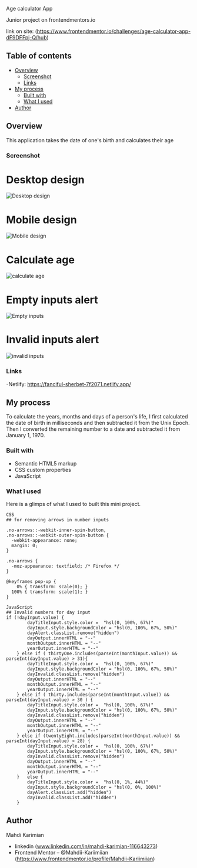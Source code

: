 Age calculator App

Junior project on frontendmentors.io

link on site: (https://www.frontendmentor.io/challenges/age-calculator-app-dF9DFFpj-Q/hub)

## Table of contents

- [Overview](#overview)
  - [Screenshot](#screenshot)
  - [Links](#links)
- [My process](#my-process)
  - [Built with](#built-with)
  - [What I used](#what-i-learned)
- [Author](#author)

## Overview
This application takes the date of  one's birth and calculates their age

### Screenshot
# Desktop design 
![Desktop design](https://github.com/Mahdii-Kariimiian/age-calculator-app-main/assets/134393975/04e1fd11-2bf7-472c-a5fa-8a45bcd30c18)
# Mobile design
![Mobile design](https://github.com/Mahdii-Kariimiian/age-calculator-app-main/assets/134393975/87c89bb4-b42e-4d3b-baf8-df11deb282a3)
# Calculate age 
![calculate age](https://github.com/Mahdii-Kariimiian/age-calculator-app-main/assets/134393975/755c745c-ee7e-4e5a-86ab-7eddbbf528a5)
# Empty inputs alert
![Empty inputs](https://github.com/Mahdii-Kariimiian/age-calculator-app-main/assets/134393975/c01ade28-fdd3-4580-8094-9fbd90221860)
# Invalid inputs alert 
 ![invalid inputs](https://github.com/Mahdii-Kariimiian/age-calculator-app-main/assets/134393975/f1506a8f-790c-4310-986b-5c5cdd8b2d14)


### Links
-Netlify: https://fanciful-sherbet-7f2071.netlify.app/

## My process
To calculate the years, months and days of a person's life, I first calculated the date of birth in milliseconds and then subtracted it from the Unix Epoch. Then I converted the remaining number to a date and subtracted it from January 1, 1970. 

### Built with

- Semantic HTML5 markup
- CSS custom properties
- JavaScript

### What I used

Here is a glimps of what I used to built this mini project.
````
CSS
## for removing arrows in number inputs 

.no-arrows::-webkit-inner-spin-button,
.no-arrows::-webkit-outer-spin-button {
  -webkit-appearance: none;
  margin: 0;
}

.no-arrows {
  -moz-appearance: textfield; /* Firefox */
}

@keyframes pop-up {
    0% { transform: scale(0); }
  100% { transform: scale(1); }
}

JavaScript
## Invalid numbers for day input
if (!dayInput.value) {
        dayTitleInput.style.color =  "hsl(0, 100%, 67%)"
        dayInput.style.backgroundColor = "hsl(0, 100%, 67%, 50%)"
        dayAlert.classList.remove("hidden")
        dayOutput.innerHTML = "--"
        monthOutput.innerHTML = "--"
        yearOutput.innerHTML = "--"
    } else if ( thirtyOne.includes(parseInt(monthInput.value)) && parseInt(dayInput.value) > 31){
        dayTitleInput.style.color =  "hsl(0, 100%, 67%)"
        dayInput.style.backgroundColor = "hsl(0, 100%, 67%, 50%)"
        dayInvalid.classList.remove("hidden")
        dayOutput.innerHTML = "--"
        monthOutput.innerHTML = "--"
        yearOutput.innerHTML = "--"
    } else if ( thirty.includes(parseInt(monthInput.value)) && parseInt(dayInput.value) > 30 ) {
        dayTitleInput.style.color =  "hsl(0, 100%, 67%)"
        dayInput.style.backgroundColor = "hsl(0, 100%, 67%, 50%)"
        dayInvalid.classList.remove("hidden")
        dayOutput.innerHTML = "--"
        monthOutput.innerHTML = "--"
        yearOutput.innerHTML = "--"
    } else if (twentyEight.includes(parseInt(monthInput.value)) && parseInt(dayInput.value) > 28) {
        dayTitleInput.style.color =  "hsl(0, 100%, 67%)"
        dayInput.style.backgroundColor = "hsl(0, 100%, 67%, 50%)"
        dayInvalid.classList.remove("hidden")
        dayOutput.innerHTML = "--"
        monthOutput.innerHTML = "--"
        yearOutput.innerHTML = "--"
    }   else {
        dayTitleInput.style.color =  "hsl(0, 1%, 44%)"
        dayInput.style.backgroundColor = "hsl(0, 0%, 100%)"
        dayAlert.classList.add("hidden")
        dayInvalid.classList.add("hidden")
    }

````
## Author
Mahdi Karimian
- linkedin (www.linkedin.com/in/mahdi-karimian-116643273)
- Frontend Mentor – @Mahdii-Kariimiian (https://www.frontendmentor.io/profile/Mahdii-Kariimiian)


